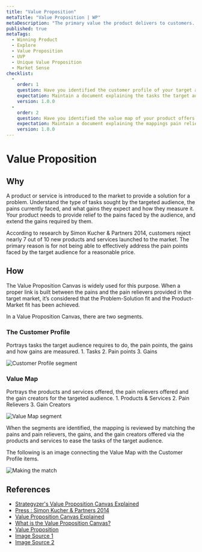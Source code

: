 ```yaml
---
title: "Value Proposition"
metaTitle: "Value Proposition | WP"
metaDescription: "The primary value the product delivers to customers. This is the declaration of intent to customers on why the product exists, how it operates, and why it deserves their attention."
published: true
metaTags:
  - Winning Product
  - Explore
  - Value Proposition
  - UVP
  - Unique Value Proposition
  - Market Sense
checklist: 
  -
    order: 1
    question: Have you identified the customer profile of your target audience?
    expectation: Maintain a document explaining the tasks the target audience requires to do, the pain points, and gains.
    version: 1.0.0
  -
    order: 2
    question: Have you identified the value map of your product offers to the target market?
    expectation: Maintain a document explaining the mappings pain relievers offered and the gain creators for the targeted customer profile from your product.
    version: 1.0.0
---
```

# Value Proposition

## Why
A product or service is introduced to the market to provide a solution for a problem. Understand the type of tasks sought by the targeted audience, the pains currently faced, and what gains they expect and how they measure it. Your product needs to provide relief to the pains faced by the audience, and extend the gains required by them.

According to research by Simon Kucher & Partners 2014, customers reject nearly 7 out of 10 new products and services launched to the market. The primary reason is for not being able to effectively address the pain points faced by the target audience for a reasonable price.


## How
The Value Proposition Canvas is widely used for this purpose. When a proper link is built between the pains and the pain relievers provided in the target market, it’s considered that the Problem-Solution fit and the Product-Market fit has been achieved.

In a Value Proposition Canvas, there are two segments.


### The Customer Profile 
Portrays tasks the target audience requires to do, the pain points, the gains and how gains are measured.
	1. Tasks
	2. Pain points
	3. Gains

![Customer Profile segment](https://image.slidesharecdn.com/valuepropositioncanvaslameetupv1-170611000252/95/how-i-apply-the-value-proposition-canvas-to-convince-my-clients-to-invest-more-time-in-customer-research-article-httpsgooglgb9dsn-14-638.jpg?cb=1497139579)

### Value Map 
Portrays the products and services offered, the pain relievers offered and the gain creators for the targeted audience.
	1. Products & Services
	2. Pain Relievers
	3. Gain Creators

![Value Map segment](https://image.slidesharecdn.com/valuepropositioncanvaslameetupv1-170611000252/95/how-i-apply-the-value-proposition-canvas-to-convince-my-clients-to-invest-more-time-in-customer-research-article-httpsgooglgb9dsn-18-638.jpg?cb=1497139579)

When the segments are identified, the mapping is reviewed by matching the pains and pain relievers, the gains, and the gain creators offered via the products and services to ease the tasks of the target audience.

The following is an image connecting the Value Map with the Customer Profile items.

![Making the match](https://image.slidesharecdn.com/vpdslideshare-160629195025/95/value-proposition-canvas-101-37-638.jpg?cb=1584683268)


## References
- [Strategyzer's Value Proposition Canvas Explained](https://www.youtube.com/watch?v=ReM1uqmVfP0)
- [Press : Simon Kucher & Partners 2014](https://www.simon-kucher.com/sites/default/files/simon-kucher_global_pricing_study_2014.pdf)
- [Value Proposition Canvas Explained](https://www.youtube.com/watch?v=aN36EcTE54Q)
- [What is the Value Proposition Canvas?](https://www.b2binternational.com/research/methods/faq/what-is-the-value-proposition-canvas/)
- [Value Proposition](https://www.investopedia.com/terms/v/valueproposition.asp)
- [Image Source 1](https://www.slideshare.net/matinamoreira/how-i-apply-the-value-proposition-canvas-to-convince-my-clients-to-invest-more-time-in-customer-research)
- [Image Source 2](https://www.slideshare.net/esaife/value-proposition-canvas-101)
